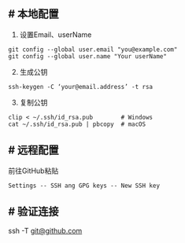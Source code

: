 ## \# **本地配置**

1. 设置Email、userName

```
git config --global user.email "you@example.com" 
git config --global user.name "Your userName"
```

2. 生成公钥

```   
ssh-keygen -C ‘your@email.address’ -t rsa
  ```

3. 复制公钥

```
clip < ~/.ssh/id_rsa.pub	    # Windows
cat ~/.ssh/id_rsa.pub | pbcopy	# macOS
```

## \# **远程配置**

前往GitHub粘贴

```
Settings -- SSH ang GPG keys -- New SSH key
```

## \# **验证连接**

ssh -T git@github.com

